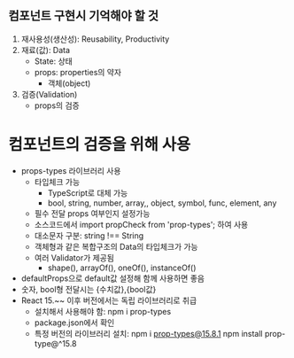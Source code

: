 ## 컴포넌트 구현시 기억해야 할 것
1. 재사용성(생산성): Reusability, Productivity
2. 재료(값): Data
   - State: 상태
   - props: properties의 약자
     - 객체(object)
3. 검증(Validation)
   - props의 검증

# 컴포넌트의 검증을 위해 사용
- props-types 라이브러리 사용
  - 타입체크 가능
    - TypeScript로 대체 가능
    - bool, string, number, array,, object, symbol, func, element, any
  - 필수 전달 props 여부인지 설정가능
  - 소스코드에서 import propCheck from 'prop-types'; 하여 사용
  - 대소문자 구분: string !== String
  - 객체형과 같은 복합구조의 Data의 타입체크가 가능
  - 여러 Validator가 제공됨
    - shape(), arrayOf(), oneOf(), instanceOf()
- defaultProps으로 default값 설정해 함께 사용하면 좋음
- 숫자, bool형 전달시는 {수치값},{bool값}
- React 15.~~ 이후 버전에서는 독립 라이브러리로 취급
  - 설치해서 사용해야 함: npm i prop-types
  - package.json에서 확인
  - 특정 버전의 라이브러리 설치: npm i prop-types@15.8.1
            npm install prop-type@^15.8